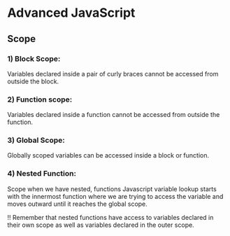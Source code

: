 # Advanced JavaScript

## Scope
### 1) Block Scope:
Variables declared inside a pair of curly braces cannot be accessed from outside the block.

### 2) Function scope:
Variables declared inside a function cannot be accessed from outside the function.

### 3) Global Scope:
Globally scoped variables can be accessed inside a block or function.

### 4) Nested Function:
Scope when we have nested, functions Javascript variable lookup starts with the innermost function where we are trying to access the variable and moves outward until it reaches the global scope.
<br>

!! Remember that nested functions have access to variables declared in their own scope as well as variables declared in the outer scope.
